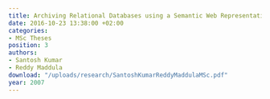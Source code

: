 ```yaml
---
title: Archiving Relational Databases using a Semantic Web Representation
date: 2016-10-23 13:38:00 +02:00
categories:
- MSc Theses
position: 3
authors:
- Santosh Kumar
- Reddy Maddula
download: "/uploads/research/SantoshKumarReddyMaddulaMSc.pdf"
year: 2007
---
```


